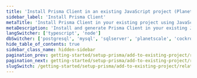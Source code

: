 ```yaml
---
title: 'Install Prisma Client in an existing JavaScript project (PlanetScale)'
sidebar_label: 'Install Prisma Client'
metaTitle: 'Install Prisma Client in your existing project using JavaScript and PlanetScale'
metaDescription: 'Install and generate Prisma Client in your existing JavaScript and PlanetScale project'
langSwitcher: ['typescript', 'node']
dbSwitcher: ['postgresql', 'mysql', 'sqlserver', 'planetscale', 'cockroachdb']
hide_table_of_contents: true
sidebar_class_name: hidden-sidebar
pagination_prev: getting-started/setup-prisma/add-to-existing-project/relational-databases/introspection-node-planetscale
pagination_next: getting-started/setup-prisma/add-to-existing-project/relational-databases/querying-the-database-node-planetscale
slugSwitch: /getting-started/setup-prisma/add-to-existing-project/relational-databases/install-prisma-client-
---
```


<!-- InstallPrismaClient -->
